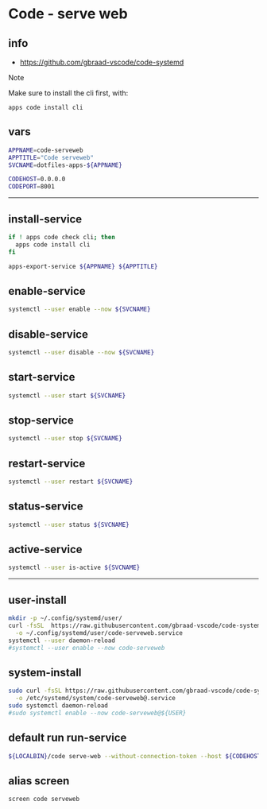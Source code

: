 # Code - serve web

## info

  - https://github.com/gbraad-vscode/code-systemd


> [!NOTE]
> Make sure to install the cli first, with:
> ```
> apps code install cli
> ```


## vars
```sh
APPNAME=code-serveweb
APPTITLE="Code serveweb"
SVCNAME=dotfiles-apps-${APPNAME}

CODEHOST=0.0.0.0
CODEPORT=8001
```

---

## install-service
```sh
if ! apps code check cli; then
  apps code install cli
fi

apps-export-service ${APPNAME} ${APPTITLE}
```

## enable-service
```sh
systemctl --user enable --now ${SVCNAME}
```

## disable-service
```sh
systemctl --user disable --now ${SVCNAME}
```

## start-service
```sh
systemctl --user start ${SVCNAME}
```

## stop-service
```sh
systemctl --user stop ${SVCNAME}
```

## restart-service
```sh
systemctl --user restart ${SVCNAME}
```

## status-service
```sh
systemctl --user status ${SVCNAME}
```

## active-service
```sh
systemctl --user is-active ${SVCNAME}
```

---

## user-install
```sh
mkdir -p ~/.config/systemd/user/
curl -fsSL  https://raw.githubusercontent.com/gbraad-vscode/code-systemd/refs/heads/main/user/code-serveweb.service \
  -o ~/.config/systemd/user/code-serveweb.service
systemctl --user daemon-reload
#systemctl --user enable --now code-serveweb
```

## system-install
```sh
sudo curl -fsSL https://raw.githubusercontent.com/gbraad-vscode/code-systemd/refs/heads/main/system/code-serveweb%40.service \
  -o /etc/systemd/system/code-serveweb@.service
sudo systemctl daemon-reload
#sudo systemctl enable --now code-serveweb@${USER}
```

## default run run-service
```sh interactive
${LOCALBIN}/code serve-web --without-connection-token --host ${CODEHOST} --port ${CODEPORT}
```

## alias screen
```sh
screen code serveweb
```

